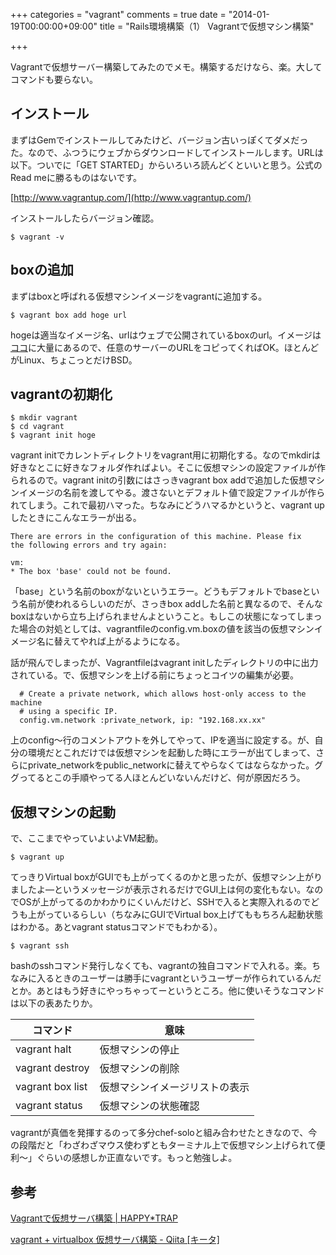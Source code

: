 +++
categories = "vagrant"
comments = true
date = "2014-01-19T00:00:00+09:00"
title = "Rails環境構築（1） Vagrantで仮想マシン構築"

+++

Vagrantで仮想サーバー構築してみたのでメモ。構築するだけなら、楽。大してコマンドも要らない。

## インストール

まずはGemでインストールしてみたけど、バージョン古いっぽくてダメだった。なので、ふつうにウェブからダウンロードしてインストールします。URLは以下。ついでに「GET STARTED」からいろいろ読んどくといいと思う。公式のRead meに勝るものはないです。

[http://www.vagrantup.com/](http://www.vagrantup.com/)

インストールしたらバージョン確認。

```
$ vagrant -v
```


## boxの追加

まずはboxと呼ばれる仮想マシンイメージをvagrantに追加する。

```
$ vagrant box add hoge url
```


hogeは適当なイメージ名、urlはウェブで公開されているboxのurl。イメージは[ココ](http://www.vagrantbox.es/)に大量にあるので、任意のサーバーのURLをコピってくればOK。ほとんどがLinux、ちょこっとだけBSD。

## vagrantの初期化

```
$ mkdir vagrant
$ cd vagrant
$ vagrant init hoge
```


vagrant initでカレントディレクトリをvagrant用に初期化する。なのでmkdirは好きなとこに好きなフォルダ作ればよい。そこに仮想マシンの設定ファイルが作られるので。vagrant initの引数にはさっきvagrant box addで追加した仮想マシンイメージの名前を渡してやる。渡さないとデフォルト値で設定ファイルが作られてしまう。これで最初ハマった。ちなみにどうハマるかというと、vagrant upしたときにこんなエラーが出る。

```
There are errors in the configuration of this machine. Please fix
the following errors and try again:

vm:
* The box 'base' could not be found.
```


「base」という名前のboxがないというエラー。どうもデフォルトでbaseという名前が使われるらしいのだが、さっきbox addした名前と異なるので、そんなboxはないから立ち上げられませんよということ。もしこの状態になってしまった場合の対処としては、vagrantfileのconfig.vm.boxの値を該当の仮想マシンイメージ名に替えてやれば上がるようになる。

話が飛んでしまったが、Vagrantfileはvagrant initしたディレクトリの中に出力されている。で、仮想マシンを上げる前にちょっとコイツの編集が必要。

```
  # Create a private network, which allows host-only access to the machine
  # using a specific IP.
  config.vm.network :private_network, ip: "192.168.xx.xx"
```


上のconfig〜行のコメントアウトを外してやって、IPを適当に設定する。が、自分の環境だとこれだけでは仮想マシンを起動した時にエラーが出てしまって、さらにprivate_networkをpublic_networkに替えてやらなくてはならなかった。ググってるとこの手順やってる人ほとんどいないんだけど、何が原因だろう。

## 仮想マシンの起動

で、ここまでやっていよいよVM起動。

```
$ vagrant up
```


てっきりVirtual boxがGUIでも上がってくるのかと思ったが、仮想マシン上がりましたよ―というメッセージが表示されるだけでGUI上は何の変化もない。なのでOSが上がってるのかわかりにくいんだけど、SSHで入ると実際入れるのでどうも上がっているらしい（ちなみにGUIでVirtual box上げてももちろん起動状態はわかる。あとvagrant statusコマンドでもわかる）。

```
$ vagrant ssh
```


bashのsshコマンド発行しなくても、vagrantの独自コマンドで入れる。楽。ちなみに入るときのユーザーは勝手にvagrantというユーザーが作られているんだとか。あとはもう好きにやっちゃってーというところ。他に使いそうなコマンドは以下の表あたりか。

<table>
<thead>
<tr>
<th> コマンド         </th>
<th> 意味                    </th>
</tr>
</thead>
<tbody>
<tr>
<td> vagrant halt     </td>
<td> 仮想マシンの停止        </td>
</tr>
<tr>
<td> vagrant destroy  </td>
<td> 仮想マシンの削除        </td>
</tr>
<tr>
<td> vagrant box list </td>
<td> 仮想マシンイメージリストの表示 </td>
</tr>
<tr>
<td> vagrant status   </td>
<td> 仮想マシンの状態確認      </td>
</tr>
</tbody>
</table>


vagrantが真価を発揮するのって多分chef-soloと組み合わせたときなので、今の段階だと「わざわざマウス使わずともターミナル上で仮想マシン上げられて便利〜」ぐらいの感想しか正直ないです。もっと勉強しよ。

## 参考

[Vagrantで仮想サーバ構築 | HAPPY*TRAP](http://www.happytrap.jp/blogs/2013/07/26/10602/)

[vagrant + virtualbox 仮想サーバ構築 - Qiita [キータ]](http://qiita.com/nobu_blast/items/828cf7c002100a0fdeb2)


